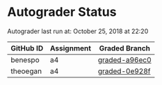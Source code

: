 # Autograder Status
Autograder last run at: October 25, 2018 at 22:20

| GitHub ID | Assignment | Graded Branch |
|-----------|------------|---------------|
| benespo | a4 | [graded-a96ec0](https://github.com/Fall2018COMP401-001/a4-benespo/tree/graded-a96ec0) | 
| theoegan | a4 | [graded-0e928f](https://github.com/Fall2018COMP401-001/a4-theoegan/tree/graded-0e928f) | 
